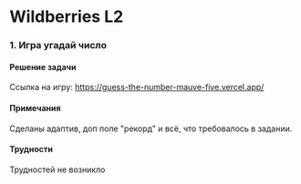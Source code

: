 Wildberries L2
===

### 1. Игра угадай число
#### Решение задачи
Ссылка на игру: https://guess-the-number-mauve-five.vercel.app/

#### Примечания
Сделаны адаптив, доп поле "рекорд" и всё, что требовалось в задании.
#### Трудности
Трудностей не возникло

